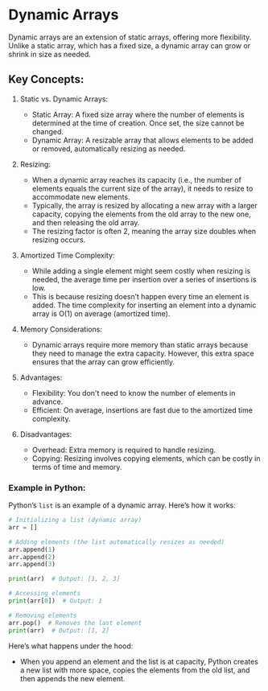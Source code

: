 # Dynamic Arrays

Dynamic arrays are an extension of static arrays, offering more flexibility. Unlike a static array, which has a fixed size, a dynamic array can grow or shrink in size as needed.

## Key Concepts:

1. Static vs. Dynamic Arrays:
   - Static Array: A fixed size array where the number of elements is determined at the time of creation. Once set, the size cannot be changed.
   - Dynamic Array: A resizable array that allows elements to be added or removed, automatically resizing as needed.

2. Resizing:
   - When a dynamic array reaches its capacity (i.e., the number of elements equals the current size of the array), it needs to resize to accommodate new elements.
   - Typically, the array is resized by allocating a new array with a larger capacity, copying the elements from the old array to the new one, and then releasing the old array.
   - The resizing factor is often 2, meaning the array size doubles when resizing occurs.

3. Amortized Time Complexity:
   - While adding a single element might seem costly when resizing is needed, the average time per insertion over a series of insertions is low.
   - This is because resizing doesn’t happen every time an element is added. The time complexity for inserting an element into a dynamic array is O(1) on average (amortized time).

4. Memory Considerations:
   - Dynamic arrays require more memory than static arrays because they need to manage the extra capacity. However, this extra space ensures that the array can grow efficiently.

5. Advantages:
   - Flexibility: You don't need to know the number of elements in advance.
   - Efficient: On average, insertions are fast due to the amortized time complexity.

6. Disadvantages:
   - Overhead: Extra memory is required to handle resizing.
   - Copying: Resizing involves copying elements, which can be costly in terms of time and memory.

### Example in Python:

Python’s `list` is an example of a dynamic array. Here’s how it works:

```python
# Initializing a list (dynamic array)
arr = []

# Adding elements (the list automatically resizes as needed)
arr.append(1)
arr.append(2)
arr.append(3)

print(arr)  # Output: [1, 2, 3]

# Accessing elements
print(arr[0])  # Output: 1

# Removing elements
arr.pop()  # Removes the last element
print(arr)  # Output: [1, 2]
```

Here’s what happens under the hood:

- When you append an element and the list is at capacity, Python creates a new list with more space, copies the elements from the old list, and then appends the new element.
